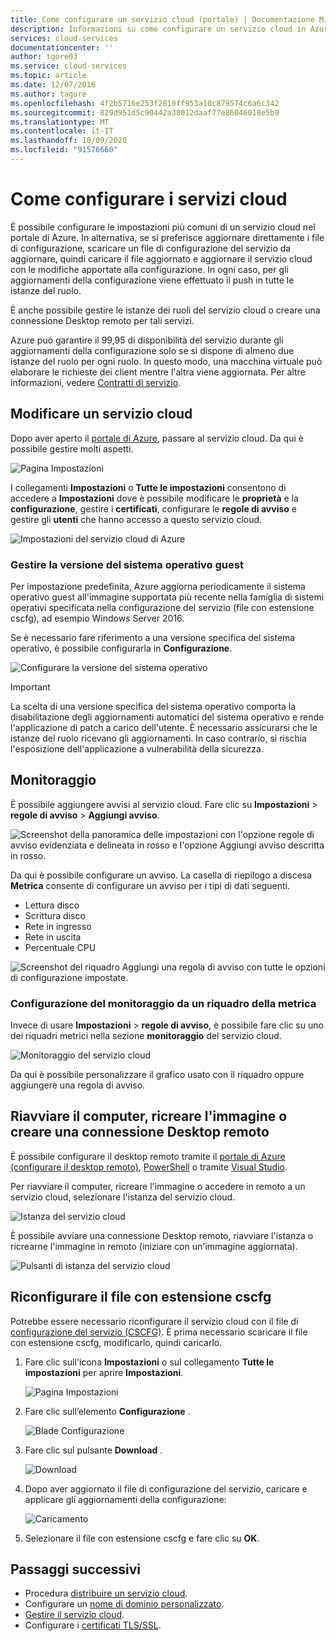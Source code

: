 ```yaml
---
title: Come configurare un servizio cloud (portale) | Documentazione Microsoft
description: Informazioni su come configurare un servizio cloud in Azure. Informazioni su come aggiornare la configurazione del servizio cloud e configurare l'accesso remoto per le istanze del ruolo. Questi esempi utilizzano il portale di Azure.
services: cloud-services
documentationcenter: ''
author: tgore03
ms.service: cloud-services
ms.topic: article
ms.date: 12/07/2016
ms.author: tagore
ms.openlocfilehash: 4f2b5716e253f2810ff953a10c879574c6a6c342
ms.sourcegitcommit: 829d951d5c90442a38012daaf77e86046018e5b9
ms.translationtype: MT
ms.contentlocale: it-IT
ms.lasthandoff: 10/09/2020
ms.locfileid: "91576660"
---
```

# <a name="how-to-configure-cloud-services"></a>Come configurare i servizi cloud

È possibile configurare le impostazioni più comuni di un servizio cloud nel portale di Azure. In alternativa, se si preferisce aggiornare direttamente i file di configurazione, scaricare un file di configurazione del servizio da aggiornare, quindi caricare il file aggiornato e aggiornare il servizio cloud con le modifiche apportate alla configurazione. In ogni caso, per gli aggiornamenti della configurazione viene effettuato il push in tutte le istanze del ruolo.

È anche possibile gestire le istanze dei ruoli del servizio cloud o creare una connessione Desktop remoto per tali servizi.

Azure può garantire il 99,95 di disponibilità del servizio durante gli aggiornamenti della configurazione solo se si dispone di almeno due istanze del ruolo per ogni ruolo. In questo modo, una macchina virtuale può elaborare le richieste dei client mentre l'altra viene aggiornata. Per altre informazioni, vedere [Contratti di servizio](https://azure.microsoft.com/support/legal/sla/).

## <a name="change-a-cloud-service"></a>Modificare un servizio cloud

Dopo aver aperto il [portale di Azure](https://portal.azure.com/), passare al servizio cloud. Da qui è possibile gestire molti aspetti.

![Pagina Impostazioni](./media/cloud-services-how-to-configure-portal/cloud-service.png)

I collegamenti **Impostazioni** o **Tutte le impostazioni** consentono di accedere a **Impostazioni** dove è possibile modificare le **proprietà** e la **configurazione**, gestire i **certificati**, configurare le **regole di avviso** e gestire gli **utenti** che hanno accesso a questo servizio cloud.

![Impostazioni del servizio cloud di Azure](./media/cloud-services-how-to-configure-portal/cs-settings-blade.png)

### <a name="manage-guest-os-version"></a>Gestire la versione del sistema operativo guest

Per impostazione predefinita, Azure aggiorna periodicamente il sistema operativo guest all'immagine supportata più recente nella famiglia di sistemi operativi specificata nella configurazione del servizio (file con estensione cscfg), ad esempio Windows Server 2016.

Se è necessario fare riferimento a una versione specifica del sistema operativo, è possibile configurarla in **Configurazione**.

![Configurare la versione del sistema operativo](./media/cloud-services-how-to-configure-portal/cs-settings-config-guestosversion.png)

>[!IMPORTANT]
> La scelta di una versione specifica del sistema operativo comporta la disabilitazione degli aggiornamenti automatici del sistema operativo e rende l'applicazione di patch a carico dell'utente. È necessario assicurarsi che le istanze del ruolo ricevano gli aggiornamenti. In caso contrario, si rischia l'esposizione dell'applicazione a vulnerabilità della sicurezza.

## <a name="monitoring"></a>Monitoraggio

È possibile aggiungere avvisi al servizio cloud. Fare clic su **Impostazioni**  >  **regole di avviso**  >  **Aggiungi avviso**.

![Screenshot della panoramica delle impostazioni con l'opzione regole di avviso evidenziata e delineata in rosso e l'opzione Aggiungi avviso descritta in rosso.](./media/cloud-services-how-to-configure-portal/cs-alerts.png)

Da qui è possibile configurare un avviso. La casella di riepilogo a discesa **Metrica** consente di configurare un avviso per i tipi di dati seguenti.

* Lettura disco
* Scrittura disco
* Rete in ingresso
* Rete in uscita
* Percentuale CPU

![Screenshot del riquadro Aggiungi una regola di avviso con tutte le opzioni di configurazione impostate.](./media/cloud-services-how-to-configure-portal/cs-alert-item.png)

### <a name="configure-monitoring-from-a-metric-tile"></a>Configurazione del monitoraggio da un riquadro della metrica

Invece di usare **Impostazioni**  >  **regole di avviso**, è possibile fare clic su uno dei riquadri metrici nella sezione **monitoraggio** del servizio cloud.

![Monitoraggio del servizio cloud](./media/cloud-services-how-to-configure-portal/cs-monitoring.png)

Da qui è possibile personalizzare il grafico usato con il riquadro oppure aggiungere una regola di avviso.

## <a name="reboot-reimage-or-remote-desktop"></a>Riavviare il computer, ricreare l'immagine o creare una connessione Desktop remoto

È possibile configurare il desktop remoto tramite il [portale di Azure (configurare il desktop remoto)](cloud-services-role-enable-remote-desktop-new-portal.md), [PowerShell](cloud-services-role-enable-remote-desktop-powershell.md) o tramite [Visual Studio](cloud-services-role-enable-remote-desktop-visual-studio.md).

Per riavviare il computer, ricreare l'immagine o accedere in remoto a un servizio cloud, selezionare l'istanza del servizio cloud.

![Istanza del servizio cloud](./media/cloud-services-how-to-configure-portal/cs-instance.png)

È possibile avviare una connessione Desktop remoto, riavviare l'istanza o ricrearne l'immagine in remoto (iniziare con un'immagine aggiornata).

![Pulsanti di istanza del servizio cloud](./media/cloud-services-how-to-configure-portal/cs-instance-buttons.png)

## <a name="reconfigure-your-cscfg"></a>Riconfigurare il file con estensione cscfg

Potrebbe essere necessario riconfigurare il servizio cloud con il file di [configurazione del servizio (CSCFG)](cloud-services-model-and-package.md#cscfg). È prima necessario scaricare il file con estensione cscfg, modificarlo, quindi caricarlo.

1. Fare clic sull'icona **Impostazioni** o sul collegamento **Tutte le impostazioni** per aprire **Impostazioni**.

    ![Pagina Impostazioni](./media/cloud-services-how-to-configure-portal/cloud-service.png)
2. Fare clic sull’elemento **Configurazione** .

    ![Blade Configurazione](./media/cloud-services-how-to-configure-portal/cs-settings-config.png)
3. Fare clic sul pulsante **Download** .

    ![Download](./media/cloud-services-how-to-configure-portal/cs-settings-config-panel-download.png)
4. Dopo aver aggiornato il file di configurazione del servizio, caricare e applicare gli aggiornamenti della configurazione:

    ![Caricamento](./media/cloud-services-how-to-configure-portal/cs-settings-config-panel-upload.png)
5. Selezionare il file con estensione cscfg e fare clic su **OK**.

## <a name="next-steps"></a>Passaggi successivi

* Procedura [distribuire un servizio cloud](cloud-services-how-to-create-deploy-portal.md).
* Configurare un [nome di dominio personalizzato](cloud-services-custom-domain-name-portal.md).
* [Gestire il servizio cloud](cloud-services-how-to-manage-portal.md).
* Configurare i [certificati TLS/SSL](cloud-services-configure-ssl-certificate-portal.md).



